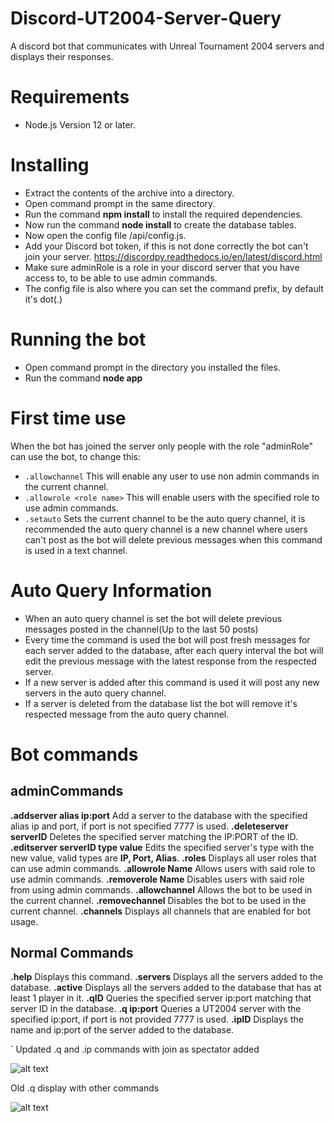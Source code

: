 # Discord-UT2004-Server-Query
 A discord bot that communicates with Unreal Tournament 2004 servers and displays their responses.

# Requirements
- Node.js Version 12 or later.

# Installing
- Extract the contents of the archive into a directory.
- Open command prompt in the same directory.
- Run the command **npm install** to install the required dependencies.
- Now run the command **node install** to create the database tables.
- Now open the config file /api/config.js.
- Add your Discord bot token, if this is not done correctly the bot can't join your server. <https://discordpy.readthedocs.io/en/latest/discord.html>
- Make sure adminRole is a role in your discord server that you have access to, to be able to use admin commands.
- The config file is also where you can set the command prefix, by default it's dot(.)

# Running the bot
- Open command prompt in the directory you installed the files.
- Run the command **node app**

# First time use
When the bot has joined the server only people with the role "adminRole" can use the bot, to change this:
- `.allowchannel` This will enable any user to use non admin commands in the current channel.
- `.allowrole <role name>` This will enable users with the specified role to use admin commands.
- `.setauto` Sets the current channel to be the auto query channel, it is recommended the auto query channel is a new channel where users can't post as the bot will delete previous messages when this command is used in a text channel.

# Auto Query Information
- When an auto query channel is set the bot will delete previous messages posted in the channel(Up to the last 50 posts)
- Every time the command is used the bot will post fresh messages for each server added to the database, after each query interval the bot will edit the previous message with the latest response from the respected server.
- If a new server is added after this command is used it will post any new servers in the auto query channel.
- If a server is deleted from the database list the bot will remove it's respected message from the auto query channel.

# Bot commands

## adminCommands
**.addserver alias ip:port** Add a server to the database with the specified alias ip and port, if port is not specified 7777 is used.
**.deleteserver serverID** Deletes the specified server matching the IP:PORT of the ID.
**.editserver serverID type value** Edits the specified server's type with the new value, valid types are **IP, Port, Alias**.
**.roles** Displays all user roles that can use admin commands.
**.allowrole Name** Allows users with said role to use admin commands.
**.removerole Name** Disables users with said role from using admin commands.
**.allowchannel** Allows the bot to be used in the current channel.
**.removechannel** Disables the bot to be used in the current channel.
**.channels** Displays all channels that are enabled for bot usage.

## Normal Commands
**.help** Displays this command.
**.servers** Displays all the servers added to the database.
**.active** Displays all the servers added to the database that has at least 1 player in it.
**.qID** Queries the specified server ip:port matching that server ID in the database.
**.q ip:port** Queries a UT2004 server with the specified ip:port, if port is not provided 7777 is used.
**.ipID** Displays the name and ip:port of the server added to the database.
        
`
Updated .q and .ip commands with join as spectator added

![alt text](https://i.imgur.com/dmMjVwW.png, "image")

Old .q display with other commands

![alt text](https://i.imgur.com/txWh80F.png, "image")

